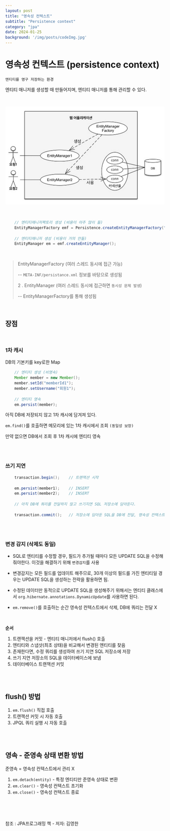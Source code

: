 ```yaml
---
layout: post
title: "영속성 컨텍스트"
subtitle: "Persistence context"
category: "jpa"
date: 2024-01-25
background: '/img/posts/codeImg.jpg'
---
```


# 영속성 컨텍스트 (persistence context)

`엔티티를 영구 저장하는 환경`

엔티티 매니저를 생성할 때 만들어지며, 엔티티 매니저를 통해 관리할 수 있다.

<br>

![aspect](/img/posts/JPA_1.png)

<br>

```java
    // 엔티티매니저팩토리 생성 (비용이 아주 많이 듦)
    EntityManagerFactory emf = Persistence.createEntityManagerFactory("jpabook");

    // 엔티티매니저 생성 (비용이 거의 안듦)
    EntityManager em = emf.createEntityManager();
```

<br>

> EntityManagerFactory (여러 스레드 동시에 접근 가능)
> 
> -- `META-INF/persistance.xml` 정보를 바탕으로 생성됨
> 
> 2 . EntityManager (여러 스레드 동시에 접근하면 `동시성 문제 발생`)
> 
> -- EntityManagerFactory를 통해 생성됨

<br>

## 장점

<br>

### 1차 캐시

DB의 기본키를 key로한 Map

```java
    // 엔티티 생성 (비영속)
    Member member = new Member();
    member.setId("memberId1");
    member.setUsername("회원1");

    // 엔티티 영속
    em.persist(member);
```

아직 DB에 저장되지 않고 1차 캐시에 담겨져 있다.

`em.find()`를 호출하면 메모리에 있는 1차 캐시에서 조회 `(동일성 보장)`

만약 없으면 DB에서 조회 후 1차 캐시에 엔티티 영속

<br>
<br>

### 쓰기 지연

```java
    transaction.begin();    // 트랜잭션 시작

    em.persist(member1);    // INSERT
    em.persist(member2);    // INSERT

    // 아직 DB에 쿼리를 전달하지 않고 쓰기지연 SQL 저장소에 담아둔다.

    transaction.commit();   // 저장소에 담아둔 SQL을 DB에 전달, 영속성 컨텍스트 flush
```
<br>
<br>

### 변경 감지 (삭제도 동일)

- SQL로 엔티티를 수정할 경우, 필드가 추가될 때마다 모든 UPDATE SQL을 수정해줘야한다. 이것을 해결하기 위해 `변경감지`를 사용

- 변경감지는 모든 필드를 업데이트 해주므로, 30개 이상의 필드를 가진 엔티티일 경우는 UPDATE SQL을 생성하는 전략을 활용하면 됨.

- 수정된 데이터만 동적으로 UPDATE SQL을 생성해주기 위해서는 엔티티 클래스에서 `org.hibernate.annotations.DynamicUpdate`를 사용하면 된다.

- `em.remove()`를 호출하는 순간 영속성 컨텍스트에서 삭제, DB에 쿼리는 전달 X

<br>

**순서**
 
 1. 트랜잭션을 커밋 - 엔티티 매니저에서 flush() 호출
 2. 엔티티와 스냅샷(최초 상태)을 비교해서 변경된 엔티티를 찾음
 3. 존재한다면, 수정 쿼리를 생성하여 쓰기 지연 SQL 저장소에 저장
 4. 쓰기 지연 저장소의 SQL을 데이터베이스에 보냄
 5. 데이터베이스 트랜잭션 커밋

<br>
<br>

## flush() 방법

 1. `em.flush()` 직접 호출
 2. 트랜잭션 커밋 시 자동 호출
 3. JPQL 쿼리 실행 시 자동 호출

<br>
<br>

## 영속 - 준영속 상태 변환 방법
 
 준영속 = 영속성 컨텍스트에서 관리 X

 1. `em.detach(entity)` - 특정 엔티티만 준영속 상태로 변환 
 2. `em.clear()` - 영속성 컨텍스트 초기화
 3. `em.close()` - 영속성 컨텍스트 종료

<br>
<br>
<br> 

참조 : JPA프로그래밍 책 - 저자: 김영한

